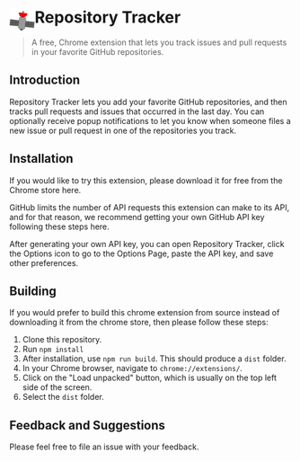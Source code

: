 # <img src="src/static/icon.png" width="45" align="left"> Repository Tracker

> A free, Chrome extension that lets you track issues and pull requests in your favorite GitHub repositories.

## Introduction

Repository Tracker lets you add your favorite GitHub repositories, and then tracks pull requests and issues that occurred in the last day. You can optionally receive popup notifications to let you know when someone files a new issue or pull request in one of the repositories you track. 

## Installation

If you would like to try this extension, please download it for free from the Chrome store here. 

GitHub limits the number of API requests this extension can make to its API, and for that reason, we recommend getting your own GitHub API key following these steps here.

After generating your own API key, you can open Repository Tracker, click the Options icon to go to the Options Page, paste the API key, and save other preferences.

## Building

If you would prefer to build this chrome extension from source instead of downloading it from the chrome store, then please follow these steps:

1. Clone this repository.
2. Run `npm install`
3. After installation, use `npm run build`. This should produce a `dist` folder.
4. In your Chrome browser, navigate to `chrome://extensions/`.
5. Click on the "Load unpacked" button, which is usually on the top left side of the screen.
6. Select the `dist` folder. 

## Feedback and Suggestions

Please feel free to file an issue with your feedback.
